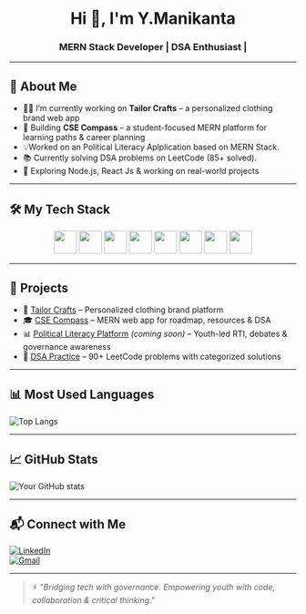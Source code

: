 <h1 align="center">Hi 👋, I'm Y.Manikanta</h1>
<h3 align="center">MERN Stack Developer | DSA Enthusiast |</h3>

---

## 🧠 About Me

- 👨‍💻 I’m currently working on **Tailor Crafts** – a personalized clothing brand web app  
- 📱 Building **CSE Compass** – a student-focused MERN platform for learning paths & career planning  
- 💡Worked on an Political Literacy Aplplication based on MERN Stack.
- 📚 Currently solving DSA problems on LeetCode (85+ solved).
- 🔭 Exploring Node.js, React Js & working on real-world projects  


---

## 🛠️ My Tech Stack

<div align="center">
  <img src="https://cdn.jsdelivr.net/gh/devicons/devicon/icons/html5/html5-original.svg" width="40" height="40"/>
  <img src="https://cdn.jsdelivr.net/gh/devicons/devicon/icons/css3/css3-original.svg" width="40" height="40"/>
  <img src="https://cdn.jsdelivr.net/gh/devicons/devicon/icons/javascript/javascript-original.svg" width="40" height="40"/>
  <img src="https://cdn.jsdelivr.net/gh/devicons/devicon/icons/react/react-original.svg" width="40" height="40"/>
  <img src="https://cdn.jsdelivr.net/gh/devicons/devicon/icons/nodejs/nodejs-original.svg" width="40" height="40"/>
  <img src="https://cdn.jsdelivr.net/gh/devicons/devicon/icons/express/express-original.svg" width="40" height="40"/>
  <img src="https://cdn.jsdelivr.net/gh/devicons/devicon/icons/mongodb/mongodb-original.svg" width="40" height="40"/>
  <img src="https://cdn.jsdelivr.net/gh/devicons/devicon/icons/git/git-original.svg" width="40" height="40"/>
</div>

---

## 🚀 Projects

- 🧵 [Tailor Crafts](https://github.com/your-username/tailor-crafts) – Personalized clothing brand platform  
- 🎓 [CSE Compass](https://github.com/your-username/cse-compass) – MERN web app for roadmap, resources & DSA  
- 📊 [Political Literacy Platform](https://github.com/your-username/political-literacy) *(coming soon)* – Youth-led RTI, debates & governance awareness  
- 🧠 [DSA Practice](https://github.com/your-username/dsa-leetcode-solutions) – 90+ LeetCode problems with categorized solutions  

---

## 📊 Most Used Languages

![Top Langs](https://github-readme-stats.vercel.app/api/top-langs/?username=maniO12&layout=compact&theme=github_dark)

---

## 📈 GitHub Stats

![Your GitHub stats](https://github-readme-stats.vercel.app/api?username=your-maniO12&show_icons=true&theme=github_dark)

---

## 📬 Connect with Me

[![LinkedIn](https://img.shields.io/badge/-LinkedIn-blue?style=flat-square&logo=linkedin&logoColor=white)](https://linkedin.com/in/your-linkedin)  
[![Gmail](https://img.shields.io/badge/-Email-red?style=flat-square&logo=gmail&logoColor=white)](mailto:yelagandulamanikanta506@gmail.com)

---

> ⚡ *"Bridging tech with governance. Empowering youth with code, collaboration & critical thinking."*

